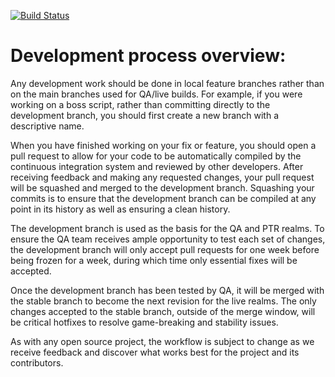 [![Build Status](https://travis-ci.org/elysium-project/server.svg?branch=master)](https://travis-ci.org/elysium-project/server)

# Development process overview:

Any development work should be done in local feature branches rather than on the main branches used for QA/live builds. For example, if you were working on a boss script, rather than committing directly to the development branch, you should first create a new branch with a descriptive name.

When you have finished working on your fix or feature, you should open a pull request to allow for your code to be automatically compiled by the continuous integration system and reviewed by other developers. After receiving feedback and making any requested changes, your pull request will be squashed and merged to the development branch. Squashing your commits is to ensure that the development branch can be compiled at any point in its history as well as ensuring a clean history.

The development branch is used as the basis for the QA and PTR realms. To ensure the QA team receives ample opportunity to test each set of changes, the development branch will only accept pull requests for one week before being frozen for a week, during which time only essential fixes will be accepted.

Once the development branch has been tested by QA, it will be merged with the stable branch to become the next revision for the live realms. The only changes accepted to the stable branch, outside of the merge window, will be critical hotfixes to resolve game-breaking and stability issues.

As with any open source project, the workflow is subject to change as we receive feedback and discover what works best for the project and its contributors.